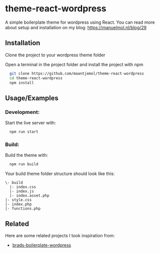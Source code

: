 # theme-react-wordpress

A simple boilerplate theme for wordpress using React. You can read more about setup and installation on my blog: https://manuelmol.nl/blog/29

## Installation

Clone the project to your wordpress theme folder

Open a terminal in the project folder and install the project with npm

```bash
  git clone https://github.com/maantjemol/theme-react-wordpress
  cd theme-react-wordpress
  npm install
```

## Usage/Examples

### Development:

Start the live server with:

```bash
  npm run start
```

### Build:

Build the theme with:

```bash
  npm run build
```

Your build theme folder structure should look like this:

```
\- build
  |- index.css
  |- index.js
  |- index.asset.php
|- style.css
|- index.php
|- functions.php
```

## Related

Here are some related projects I took inspiration from:

- [brads-boilerplate-wordpress](https://github.com/LearnWebCode/brads-boilerplate-wordpress)
